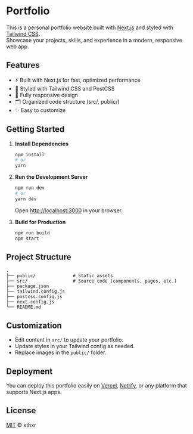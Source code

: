 # Portfolio

This is a personal portfolio website built with [Next.js](https://nextjs.org/) and styled with [Tailwind CSS](https://tailwindcss.com/).  
Showcase your projects, skills, and experience in a modern, responsive web app.

## Features

- ⚡️ Built with Next.js for fast, optimized performance
- 🎨 Styled with Tailwind CSS and PostCSS
- 📱 Fully responsive design
- 🗂 Organized code structure (src/, public/)
- ✨ Easy to customize

## Getting Started

1. **Install Dependencies**

   ```bash
   npm install
   # or
   yarn
   ```

2. **Run the Development Server**

   ```bash
   npm run dev
   # or
   yarn dev
   ```

   Open [http://localhost:3000](http://localhost:3000) in your browser.

3. **Build for Production**

   ```bash
   npm run build
   npm start
   ```

## Project Structure

```
.
├── public/              # Static assets
├── src/                 # Source code (components, pages, etc.)
├── package.json
├── tailwind.config.js
├── postcss.config.js
├── next.config.js
└── README.md
```

## Customization

- Edit content in `src/` to update your portfolio.
- Update styles in your Tailwind config as needed.
- Replace images in the `public/` folder.

## Deployment

You can deploy this portfolio easily on [Vercel](https://vercel.com/), [Netlify](https://www.netlify.com/), or any platform that supports Next.js apps.

## License

[MIT](LICENSE) © xthxr
